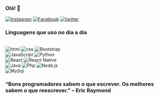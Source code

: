 
### Olá! 🥋

[![Instagram](https://img.shields.io/badge/Instagram-E4405F?style=for-the-badge&logo=instagram&logoColor=white)](https://www.instagram.com/wallyssonsousa_/)
[![Facebook](https://img.shields.io/badge/Facebook-1877F2?style=for-the-badge&logo=facebook&logoColor=white)](https://www.facebook.com)
[![twitter](https://img.shields.io/badge/Twitter-1DA1F2?style=for-the-badge&logo=twitter&logoColor=white)](https://twitter.com/home)

### Línguagens que uso no dia a dia

<div style="display: inline_block"><br/>
    <img alignt="center" alt="html" src="https://img.shields.io/badge/HTML5-E34F26?style=for-the-badge&logo=html5&logoColor=white">
    <img alignt="center" alt="css" src="https://img.shields.io/badge/CSS3-1572B6?style=for-the-badge&logo=css3&logoColor=white">
    <img alignt="center" alt="Bootstrap" src="https://img.shields.io/badge/Bootstrap-563D7C?style=for-the-badge&logo=bootstrap&logoColor=white">
     <br>
    <img alignt="center" alt="JavaScript" src="https://img.shields.io/badge/JavaScript-323330?style=for-the-badge&logo=javascript&logoColor=F7DF1Ee">
    <img alignt="center" alt="Python" src="https://img.shields.io/badge/Python-14354C?style=for-the-badge&logo=python&logoColor=white"> 
    <br>
    <img alignt="center" alt="React" src="https://img.shields.io/badge/React-20232A?style=for-the-badge&logo=react&logoColor=61DAFB"> 
    <img alignt="center" alt="React-Native" src="https://img.shields.io/badge/React_Native-20232A?style=for-the-badge&logo=react&logoColor=61DAFB">  
    <br>
    <img alignt="center" alt="Java" src="https://img.shields.io/badge/Java-ED8B00?style=for-the-badge&logo=java&logoColor=white">  
    <img alignt="center" alt="Php" src="https://img.shields.io/badge/PHP-777BB4?style=for-the-badge&logo=php&logoColor=white"> 
    <img alignt="center" alt="Node.js" src="https://img.shields.io/badge/Node.js-43853D?style=for-the-badge&logo=node.js&logoColor=white">
    <br>
    <img alignt="center" alt="MySql" src="https://img.shields.io/badge/MySQL-00000F?style=for-the-badge&logo=mysql&logoColor=white"> 
</div>

### “Bons programadores sabem o que escrever. Os melhores sabem o que reescrever.” – Eric Raymond
